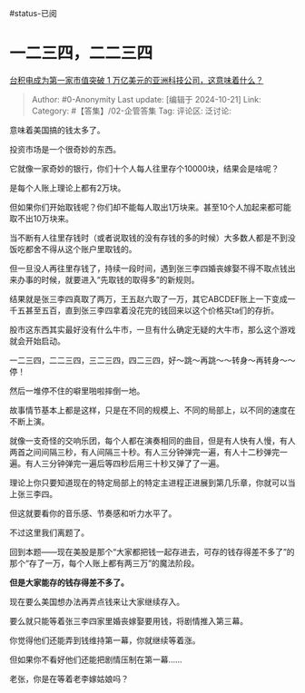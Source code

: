 #status-已阅 
# 一二三四，二二三四
[台积电成为第一家市值突破 1 万亿美元的亚洲科技公司，这意味着什么？](https://www.zhihu.com/question/1242528316/answer/10542449827)

> Author: #0-Anonymity
> Last update: [编辑于 2024-10-21]
> Link:
> Category: #【答集】/02-企管答集 
> Tag: 
> 评论区:
> 泛讨论:

意味着美国搞的钱太多了。

投资市场是一个很奇妙的东西。

它就像一家奇妙的银行，你们十个人每人往里存个10000块，结果会是啥呢？

是每个人账上理论上都有2万块。

但如果你们开始取钱呢？你们却不能每人取出1万块来。甚至10个人加起来都可能取不出10万块来。

当不断有人往里存钱时（或者说取钱的没有存钱的多的时候）大多数人都是不到没饭吃都舍不得从这个账户里取钱的。

但一旦没人再往里存钱了，持续一段时间，遇到张三李四婚丧嫁娶不得不取点钱出来办事的时候，就要进入“先取钱的取得多”的新规则。

结果就是张三李四真取了两万，王五赵六取了一万，其它ABCDEF账上一下变成一千五甚至五百，直到张三李四拿着没花完的钱回来以这个价格买ta们的存折。

股市这东西其实最好没有什么牛市，一旦有什么确定无疑的大牛市，那么这个游戏就会开始启动。

一二三四，二二三四，三二三四，四二三四，好～跳～再跳～～转身～再转身～～停！

然后一堆停不住的噼里啪啦摔倒一地。

故事情节基本上都是这样，只是在不同的规模上、不同的局部上，以不同的速度在不断上演。

就像一支奇怪的交响乐团，每个人都在演奏相同的曲目，但是有人快有人慢，有人两首之间间隔三秒，有人间隔三十秒。有人三分钟弹完一遍，有人十二秒弹完一遍。有人三分钟弹完一遍后等四秒后用三十秒又弹了了一遍。

理论上你只要知道现在的特定局部上的特定主进程正进展到第几乐章，你就可以当上张三李四。

但这就要看你的音乐感、节奏感和听力水平了。

不过这里我们离题了。

回到本题——现在美股是那个“大家都把钱一起存进去，可存的钱存得差不多了”的那个“存了一万，每个人账上都有两三万”的魔法阶段。

**但是大家能存的钱存得差不多了。**

现在要么美国想办法再弄点钱来让大家继续存入。

要么就只能等着张三李四家里婚丧嫁娶要用钱，将剧情推入第三幕。

你觉得他们还能弄到钱维持第一幕，你就继续等着涨。

但如果你不看好他们还能把剧情压制在第一幕……

老张，你是在等着老李嫁姑娘吗？